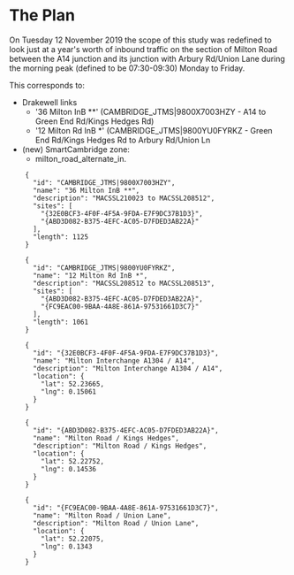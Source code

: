 The Plan
========

On Tuesday 12 November 2019 the scope of this study was redefined to
look just at a year's worth of inbound traffic on the section of Milton
Road between the A14 junction and its junction with Arbury Rd/Union Lane
during the morning peak (defined to be 07:30-09:30) Monday to Friday.

This corresponds to:

* Drakewell links
    * '36 Milton InB \*\*' (CAMBRIDGE_JTMS|9800X7003HZY - A14 to Green End Rd/Kings Hedges Rd)
    * '12 Milton Rd InB \*' (CAMBRIDGE_JTMS|9800YU0FYRKZ - Green End Rd/Kings
      Hedges Rd to Arbury Rd/Union Ln
* (new) SmartCambridge zone:
    * milton\_road\_alternate\_in.

```
    {
      "id": "CAMBRIDGE_JTMS|9800X7003HZY",
      "name": "36 Milton InB **",
      "description": "MACSSL210023 to MACSSL208512",
      "sites": [
        "{32E0BCF3-4F0F-4F5A-9FDA-E7F9DC37B1D3}",
        "{ABD3D082-B375-4EFC-AC05-D7FDED3AB22A}"
      ],
      "length": 1125
    }

    {
      "id": "CAMBRIDGE_JTMS|9800YU0FYRKZ",
      "name": "12 Milton Rd InB *",
      "description": "MACSSL208512 to MACSSL208513",
      "sites": [
        "{ABD3D082-B375-4EFC-AC05-D7FDED3AB22A}",
        "{FC9EAC00-9BAA-4A8E-861A-97531661D3C7}"
      ],
      "length": 1061
    }

    {
      "id": "{32E0BCF3-4F0F-4F5A-9FDA-E7F9DC37B1D3}",
      "name": "Milton Interchange A1304 / A14",
      "description": "Milton Interchange A1304 / A14",
      "location": {
        "lat": 52.23665,
        "lng": 0.15061
      }
    }

    {
      "id": "{ABD3D082-B375-4EFC-AC05-D7FDED3AB22A}",
      "name": "Milton Road / Kings Hedges",
      "description": "Milton Road / Kings Hedges",
      "location": {
        "lat": 52.22752,
        "lng": 0.14536
      }
    }

    {
      "id": "{FC9EAC00-9BAA-4A8E-861A-97531661D3C7}",
      "name": "Milton Road / Union Lane",
      "description": "Milton Road / Union Lane",
      "location": {
        "lat": 52.22075,
        "lng": 0.1343
      }
    }
```
